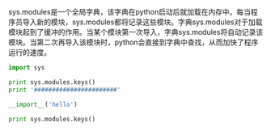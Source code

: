 sys.modules是一个全局字典，该字典在python启动后就加载在内存中。每当程序员导入新的模块，sys.modules都将记录这些模块。字典sys.modules对于加载模块起到了缓冲的作用。当某个模块第一次导入，字典sys.modules将自动记录该模块。当第二次再导入该模块时，python会直接到字典中查找，从而加快了程序运行的速度。

```python
import sys

print sys.modules.keys()
print '#######################'

__import__('hello')

print sys.modules.keys()
```

